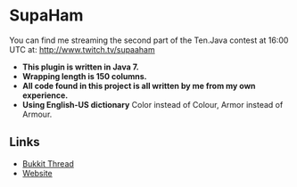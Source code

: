 SupaHam
=======
You can find me streaming the second part of the Ten.Java contest at 
16:00 UTC at: http://www.twitch.tv/supaaham

* **This plugin is written in Java 7.**
* **Wrapping length is 150 columns.**
* **All code found in this project is all written by me from my own experience.**
* **Using English-US dictionary** Color instead of Colour, Armor instead of Armour.

Links
-----

* [Bukkit Thread](http://www.mckarmacraft.com)
* [Website](http://www.mckarmacraft.com)